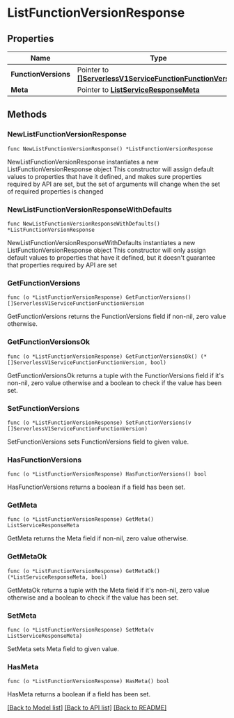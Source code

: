 # ListFunctionVersionResponse

## Properties

Name | Type | Description | Notes
------------ | ------------- | ------------- | -------------
**FunctionVersions** | Pointer to [**[]ServerlessV1ServiceFunctionFunctionVersion**](ServerlessV1ServiceFunctionFunctionVersion.md) |  | [optional] 
**Meta** | Pointer to [**ListServiceResponseMeta**](ListServiceResponse_meta.md) |  | [optional] 

## Methods

### NewListFunctionVersionResponse

`func NewListFunctionVersionResponse() *ListFunctionVersionResponse`

NewListFunctionVersionResponse instantiates a new ListFunctionVersionResponse object
This constructor will assign default values to properties that have it defined,
and makes sure properties required by API are set, but the set of arguments
will change when the set of required properties is changed

### NewListFunctionVersionResponseWithDefaults

`func NewListFunctionVersionResponseWithDefaults() *ListFunctionVersionResponse`

NewListFunctionVersionResponseWithDefaults instantiates a new ListFunctionVersionResponse object
This constructor will only assign default values to properties that have it defined,
but it doesn't guarantee that properties required by API are set

### GetFunctionVersions

`func (o *ListFunctionVersionResponse) GetFunctionVersions() []ServerlessV1ServiceFunctionFunctionVersion`

GetFunctionVersions returns the FunctionVersions field if non-nil, zero value otherwise.

### GetFunctionVersionsOk

`func (o *ListFunctionVersionResponse) GetFunctionVersionsOk() (*[]ServerlessV1ServiceFunctionFunctionVersion, bool)`

GetFunctionVersionsOk returns a tuple with the FunctionVersions field if it's non-nil, zero value otherwise
and a boolean to check if the value has been set.

### SetFunctionVersions

`func (o *ListFunctionVersionResponse) SetFunctionVersions(v []ServerlessV1ServiceFunctionFunctionVersion)`

SetFunctionVersions sets FunctionVersions field to given value.

### HasFunctionVersions

`func (o *ListFunctionVersionResponse) HasFunctionVersions() bool`

HasFunctionVersions returns a boolean if a field has been set.

### GetMeta

`func (o *ListFunctionVersionResponse) GetMeta() ListServiceResponseMeta`

GetMeta returns the Meta field if non-nil, zero value otherwise.

### GetMetaOk

`func (o *ListFunctionVersionResponse) GetMetaOk() (*ListServiceResponseMeta, bool)`

GetMetaOk returns a tuple with the Meta field if it's non-nil, zero value otherwise
and a boolean to check if the value has been set.

### SetMeta

`func (o *ListFunctionVersionResponse) SetMeta(v ListServiceResponseMeta)`

SetMeta sets Meta field to given value.

### HasMeta

`func (o *ListFunctionVersionResponse) HasMeta() bool`

HasMeta returns a boolean if a field has been set.


[[Back to Model list]](../README.md#documentation-for-models) [[Back to API list]](../README.md#documentation-for-api-endpoints) [[Back to README]](../README.md)


